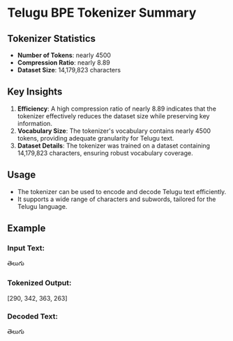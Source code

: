 # Telugu BPE Tokenizer Summary

## Tokenizer Statistics
- **Number of Tokens**: nearly 4500
- **Compression Ratio**: nearly 8.89
- **Dataset Size**: 14,179,823 characters

## Key Insights
1. **Efficiency**: A high compression ratio of nearly 8.89 indicates that the tokenizer effectively reduces the dataset size while preserving key information.
2. **Vocabulary Size**: The tokenizer's vocabulary contains nearly 4500 tokens, providing adequate granularity for Telugu text.
3. **Dataset Details**: The tokenizer was trained on a dataset containing 14,179,823 characters, ensuring robust vocabulary coverage.

## Usage
- The tokenizer can be used to encode and decode Telugu text efficiently.
- It supports a wide range of characters and subwords, tailored for the Telugu language.

## Example
### Input Text:
తెలుగు

### Tokenized Output:
[290, 342, 363, 263]

### Decoded Text:
తెలుగు


